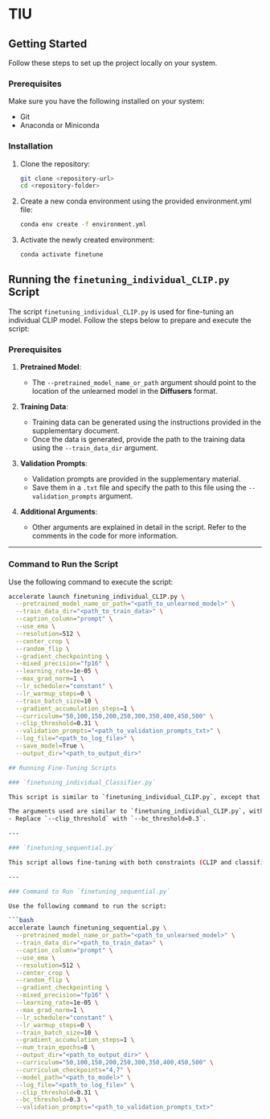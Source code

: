 # TIU

## Getting Started

Follow these steps to set up the project locally on your system.

### Prerequisites

Make sure you have the following installed on your system:
- Git
- Anaconda or Miniconda

### Installation

1. Clone the repository:
   ```bash
   git clone <repository-url>
   cd <repository-folder>

2. Create a new conda environment using the provided environment.yml file:
   ```bash
   conda env create -f environment.yml

3. Activate the newly created environment:
   ```bash
   conda activate finetune

## Running the `finetuning_individual_CLIP.py` Script

The script `finetuning_individual_CLIP.py` is used for fine-tuning an individual CLIP model. Follow the steps below to prepare and execute the script:

### Prerequisites

1. **Pretrained Model**: 
   - The `--pretrained_model_name_or_path` argument should point to the location of the unlearned model in the **Diffusers** format.

2. **Training Data**: 
   - Training data can be generated using the instructions provided in the supplementary document.
   - Once the data is generated, provide the path to the training data using the `--train_data_dir` argument.

3. **Validation Prompts**: 
   - Validation prompts are provided in the supplementary material.
   - Save them in a `.txt` file and specify the path to this file using the `--validation_prompts` argument.

4. **Additional Arguments**:
   - Other arguments are explained in detail in the script. Refer to the comments in the code for more information.

---
   
### Command to Run the Script

Use the following command to execute the script:

```bash
accelerate launch finetuning_individual_CLIP.py \
  --pretrained_model_name_or_path="<path_to_unlearned_model>" \
  --train_data_dir="<path_to_train_data>" \
  --caption_column="prompt" \
  --use_ema \
  --resolution=512 \
  --center_crop \
  --random_flip \
  --gradient_checkpointing \
  --mixed_precision="fp16" \
  --learning_rate=1e-05 \
  --max_grad_norm=1 \
  --lr_scheduler="constant" \
  --lr_warmup_steps=0 \
  --train_batch_size=10 \
  --gradient_accumulation_steps=1 \
  --curriculum="50,100,150,200,250,300,350,400,450,500" \
  --clip_threshold=0.31 \
  --validation_prompts="<path_to_validation_prompts_txt>" \
  --log_file="<path_to_log_file>" \
  --save_model=True \
  --output_dir="<path_to_output_dir>"

## Running Fine-Tuning Scripts

### `finetuning_individual_Classifier.py`

This script is similar to `finetuning_individual_CLIP.py`, except that it uses a classifier instead of CLIP for fine-tuning. Unfortunately, due to size constraints, the classifier weights are not included in this repository. However, detailed instructions to replicate the classifier weights are provided in the supplementary material. These weights will be made available soon.

The arguments used are similar to `finetuning_individual_CLIP.py`, with the following modification:
- Replace `--clip_threshold` with `--bc_threshold=0.3`.

---

### `finetuning_sequential.py`

This script allows fine-tuning with both constraints (CLIP and classifier) applied sequentially. Using this script, you can determine the **Revival Point** (discussed in the paper). Tables 7 and 8 in the supplementary material were generated using this code.

---

### Command to Run `finetuning_sequential.py`

Use the following command to run the script:

```bash
accelerate launch finetuning_sequential.py \
  --pretrained_model_name_or_path="<path_to_unlearned_model>" \
  --train_data_dir="<path_to_train_data>" \
  --caption_column="prompt" \
  --use_ema \
  --resolution=512 \
  --center_crop \
  --random_flip \
  --gradient_checkpointing \
  --mixed_precision="fp16" \
  --learning_rate=1e-05 \
  --max_grad_norm=1 \
  --lr_scheduler="constant" \
  --lr_warmup_steps=0 \
  --train_batch_size=10 \
  --gradient_accumulation_steps=1 \
  --num_train_epochs=8 \
  --output_dir="<path_to_output_dir>" \
  --curriculum="50,100,150,200,250,300,350,400,450,500" \
  --curriculum_checkpoints="4,7" \
  --model_path="<path_to_model>" \
  --log_file="<path_to_log_file>" \
  --clip_threshold=0.31 \
  --bc_threshold=0.3 \
  --validation_prompts="<path_to_validation_prompts_txt>"
